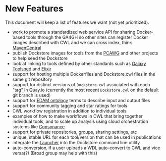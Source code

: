 # New Features

This document will keep a list of features we want (not yet prioritized).

* work to promote a standardized web service API for sharing Docker-based tools through the GA4GH so other sites can register Docker images described with CWL and we can cross index, think [MavenCentral](http://search.maven.org/)
* publish Dockstore images for tools from the [PCAWG](https://dcc.igcg.org/pcawg) and other projects to help seed the Dockstore
* look at linking to tools defined by other standards such as [Galaxy Toolshed](https://toolshed.g2.bx.psu.edu/) and [Elixir](https://elixir-registry.cbs.dtu.dk/)
* support for hosting multiple Dockerfiles and Dockstore.cwl files in the same git repository
* support for distinct versions of `Dockstore.cwl` associated with each "tag" in Quay.io (currently the most recent `Dockstore.cwl` on the default git branch is used)
* support for [EDAM ontology](http://edamontology.org/page) terms to describe input and output files
* support for community tagging and star ratings for tools
* CWL workflow registration in addition to individual tools
* examples of how to make workflows in CWL that bring together individual tools, and to scale up analysis using cloud orchestration systems like [Consonance](https://github.com/Consonance/)
* support for private repositories, groups, sharing settings, etc
* unique, stable URL for each tool/version that can be used in publications
* integrate the [Launcher](https://github.com/CancerCollaboratory/dockstore-descriptor#dockstore-descriptor) into the Dockstore command line utility
* auto-conversion, if a user uploads a WDL auto-convert to CWL and vice versa(?) (Broad group may help with this)
